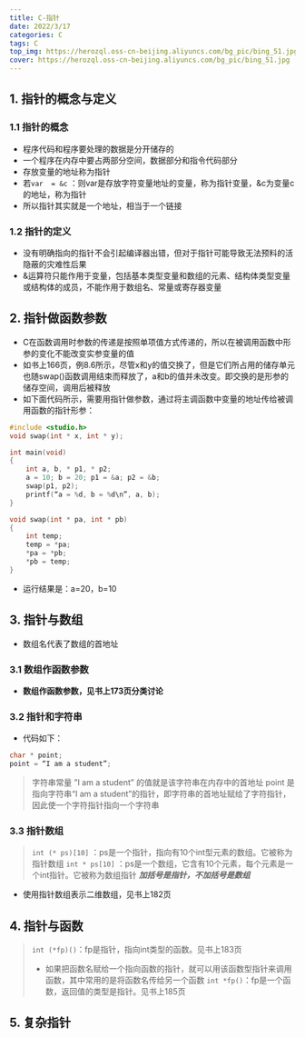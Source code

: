 ```yaml
---
title: C-指针
date: 2022/3/17
categories: C
tags: C
top_img: https://herozql.oss-cn-beijing.aliyuncs.com/bg_pic/bing_51.jpg
cover: https://herozql.oss-cn-beijing.aliyuncs.com/bg_pic/bing_51.jpg
---
```






## 1. 指针的概念与定义
### 1.1 指针的概念
- 程序代码和程序要处理的数据是分开储存的
- 一个程序在内存中要占两部分空间，数据部分和指令代码部分
- 存放变量的地址称为指针
- 若`var  = &c` ：则var是存放字符变量地址的变量，称为指针变量，&c为变量c的地址，称为指针
- 所以指针其实就是一个地址，相当于一个链接

### 1.2 指针的定义
- 没有明确指向的指针不会引起编译器出错，但对于指针可能导致无法预料的活隐蔽的灾难性后果
- &运算符只能作用于变量，包括基本类型变量和数组的元素、结构体类型变量或结构体的成员，不能作用于数组名、常量或寄存器变量

## 2. 指针做函数参数
- C在函数调用时参数的传递是按照单项值方式传递的，所以在被调用函数中形参的变化不能改变实参变量的值
- 如书上166页，例8.6所示，尽管x和y的值交换了，但是它们所占用的储存单元也随swap()函数调用结束而释放了，a和b的值并未改变。即交换的是形参的储存空间，调用后被释放
- 如下面代码所示，需要用指针做参数，通过将主调函数中变量的地址传给被调用函数的指针形参：
```c
#include <studio.h>
void swap(int * x, int * y);

int main(void)
{
    int a, b, * p1, * p2;
    a = 10; b = 20; p1 = &a; p2 = &b;
    swap(p1, p2);
    printf(“a = %d, b = %d\n”, a, b);
}

void swap(int * pa, int * pb)
{
    int temp;
    temp = *pa;
    *pa = *pb;
    *pb = temp;
}
```
- 运行结果是：a=20，b=10

## 3. 指针与数组
- 数组名代表了数组的首地址

### 3.1 数组作函数参数
- **数组作函数参数，见书上173页分类讨论**

### 3.2 指针和字符串
- 代码如下：

```c
char * point;
point = “I am a student”;
```
>字符串常量 ”I am a student” 的值就是该字符串在内存中的首地址
>point 是指向字符串“I am a student”的指针，即字符串的首地址赋给了字符指针，因此使一个字符指针指向一个字符串

### 3.3 指针数组
>`int (* ps)[10]` ：ps是一个指针，指向有10个int型元素的数组。它被称为指针数组
>`int * ps[10]` ：ps是一个数组，它含有10个元素，每个元素是一个int指针。它被称为数组指针
>***加括号是指针，不加括号是数组***
- 使用指针数组表示二维数组，见书上182页

## 4. 指针与函数
> `int (*fp)()`：fp是指针，指向int类型的函数。见书上183页
>- 如果把函数名赋给一个指向函数的指针，就可以用该函数型指针来调用函数，其中常用的是将函数名传给另一个函数
>`int *fp()`：fp是一个函数，返回值的类型是指针。见书上185页

## 5. 复杂指针



